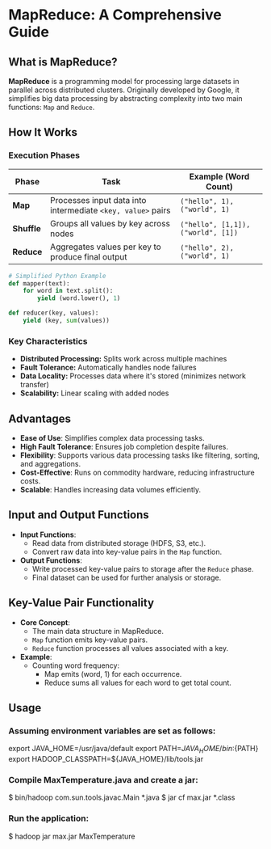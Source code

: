 # MapReduce: A Comprehensive Guide

## What is MapReduce?
**MapReduce** is a programming model for processing large datasets in parallel across distributed clusters. Originally developed by Google, it simplifies big data processing by abstracting complexity into two main functions: `Map` and `Reduce`.

## How It Works
### Execution Phases
| Phase       | Task                                                                 | Example (Word Count)              |
|-------------|----------------------------------------------------------------------|-----------------------------------|
| **Map**     | Processes input data into intermediate `<key, value>` pairs          | `("hello", 1), ("world", 1)`     |
| **Shuffle** | Groups all values by key across nodes                                | `("hello", [1,1]), ("world", [1])`|
| **Reduce**  | Aggregates values per key to produce final output                    | `("hello", 2), ("world", 1)`     |

```python
# Simplified Python Example
def mapper(text):
    for word in text.split():
        yield (word.lower(), 1)

def reducer(key, values):
    yield (key, sum(values))
```

### Key Characteristics
- **Distributed Processing:** Splits work across multiple machines
- **Fault Tolerance:** Automatically handles node failures
- **Data Locality:** Processes data where it's stored (minimizes network transfer)
- **Scalability:** Linear scaling with added nodes

## Advantages
- **Ease of Use**: Simplifies complex data processing tasks.
- **High Fault Tolerance**: Ensures job completion despite failures.
- **Flexibility**: Supports various data processing tasks like filtering, sorting, and aggregations.
- **Cost-Effective**: Runs on commodity hardware, reducing infrastructure costs.
- **Scalable**: Handles increasing data volumes efficiently.

## Input and Output Functions
- **Input Functions**:
  - Read data from distributed storage (HDFS, S3, etc.).
  - Convert raw data into key-value pairs in the `Map` function.
- **Output Functions**:
  - Write processed key-value pairs to storage after the `Reduce` phase.
  - Final dataset can be used for further analysis or storage.

## Key-Value Pair Functionality
- **Core Concept**:
  - The main data structure in MapReduce.
  - `Map` function emits key-value pairs.
  - `Reduce` function processes all values associated with a key.
- **Example**:
  - Counting word frequency:
    - Map emits (word, 1) for each occurrence.
    - Reduce sums all values for each word to get total count.

## Usage
### Assuming environment variables are set as follows:
export JAVA_HOME=/usr/java/default
export PATH=${JAVA_HOME}/bin:${PATH}
export HADOOP_CLASSPATH=${JAVA_HOME}/lib/tools.jar

### Compile MaxTemperature.java and create a jar:
$ bin/hadoop com.sun.tools.javac.Main *.java
$ jar cf max.jar *.class

### Run the application:
$ hadoop jar max.jar MaxTemperature <inputDir> <OutputDir>
